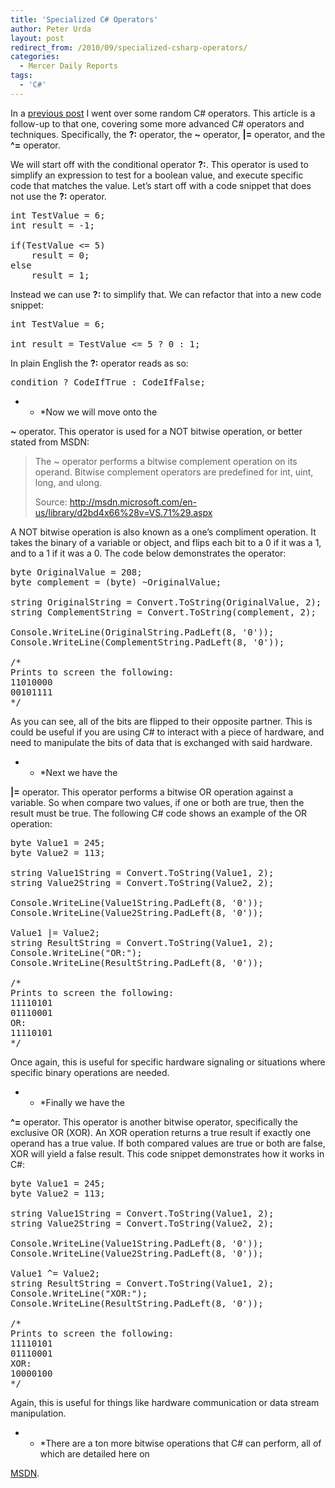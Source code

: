 ```yaml
---
title: 'Specialized C# Operators'
author: Peter Urda
layout: post
redirect_from: /2010/09/specialized-csharp-operators/
categories:
  - Mercer Daily Reports
tags:
  - 'C#'
---
```

In a <a href="http://www.peter-urda.com/2010/09/random-csharp-tricks" target="_blank">previous post</a> I went over some random C# operators. This article is a follow-up to that one, covering some more advanced C# operators and techniques. Specifically, the **?:** operator, the **~** operator, **|=** operator, and the **^=** operator.

We will start off with the conditional operator **?:**. This operator is used to simplify an expression to test for a boolean value, and execute specific code that matches the value. Let&#8217;s start off with a code snippet that does not use the **?:** operator.

<pre class="brush: csharp; title: ; notranslate" title="">int TestValue = 6;
int result = -1;

if(TestValue &lt;= 5)
    result = 0;
else
    result = 1;
</pre>

Instead we can use **?:** to simplify that. We can refactor that into a new code snippet:

<pre class="brush: csharp; title: ; notranslate" title="">int TestValue = 6;

int result = TestValue &lt;= 5 ? 0 : 1;
</pre>

In plain English the **?:** operator reads as so:

<pre class="brush: csharp; title: ; notranslate" title="">condition ? CodeIfTrue : CodeIfFalse;
</pre>

* * *Now we will move onto the 

**~** operator. This operator is used for a NOT bitwise operation, or better stated from MSDN:</p> 

> The ~ operator performs a bitwise complement operation on its operand. Bitwise complement operators are predefined for int, uint, long, and ulong.
> 
> Source: <a href="http://msdn.microsoft.com/en-us/library/d2bd4x66%28v=VS.71%29.aspx" class="external external_icon" target="_blank">http://msdn.microsoft.com/en-us/library/d2bd4x66%28v=VS.71%29.aspx</a>

A NOT bitwise operation is also known as a one&#8217;s compliment operation. It takes the binary of a variable or object, and flips each bit to a 0 if it was a 1, and to a 1 if it was a 0. The code below demonstrates the operator:

<pre class="brush: csharp; title: ; notranslate" title="">byte OriginalValue = 208;
byte complement = (byte) ~OriginalValue;

string OriginalString = Convert.ToString(OriginalValue, 2);
string ComplementString = Convert.ToString(complement, 2);

Console.WriteLine(OriginalString.PadLeft(8, '0'));
Console.WriteLine(ComplementString.PadLeft(8, '0'));

/*
Prints to screen the following:
11010000
00101111
*/
</pre>

As you can see, all of the bits are flipped to their opposite partner. This is could be useful if you are using C# to interact with a piece of hardware, and need to manipulate the bits of data that is exchanged with said hardware.

* * *Next we have the 

**|=** operator. This operator performs a bitwise OR operation against a variable. So when compare two values, if one or both are true, then the result must be true. The following C# code shows an example of the OR operation:</p> 

<pre class="brush: csharp; title: ; notranslate" title="">byte Value1 = 245;
byte Value2 = 113;

string Value1String = Convert.ToString(Value1, 2);
string Value2String = Convert.ToString(Value2, 2);

Console.WriteLine(Value1String.PadLeft(8, '0'));
Console.WriteLine(Value2String.PadLeft(8, '0'));

Value1 |= Value2;
string ResultString = Convert.ToString(Value1, 2);
Console.WriteLine("OR:");
Console.WriteLine(ResultString.PadLeft(8, '0'));

/*
Prints to screen the following:
11110101
01110001
OR:
11110101
*/
</pre>

Once again, this is useful for specific hardware signaling or situations where specific binary operations are needed.

* * *Finally we have the 

**^=** operator. This operator is another bitwise operator, specifically the exclusive OR (XOR). An XOR operation returns a true result if exactly one operand has a true value. If both compared values are true or both are false, XOR will yield a false result. This code snippet demonstrates how it works in C#:</p> 

<pre class="brush: csharp; title: ; notranslate" title="">byte Value1 = 245;
byte Value2 = 113;

string Value1String = Convert.ToString(Value1, 2);
string Value2String = Convert.ToString(Value2, 2);

Console.WriteLine(Value1String.PadLeft(8, '0'));
Console.WriteLine(Value2String.PadLeft(8, '0'));

Value1 ^= Value2;
string ResultString = Convert.ToString(Value1, 2);
Console.WriteLine("XOR:");
Console.WriteLine(ResultString.PadLeft(8, '0'));

/*
Prints to screen the following:
11110101
01110001
XOR:
10000100
*/
</pre>

Again, this is useful for things like hardware communication or data stream manipulation.

* * *There are a ton more bitwise operations that C# can perform, all of which are detailed here on 

<a href="http://msdn.microsoft.com/en-us/library/6a71f45d%28VS.71%29.aspx" class="external external_icon" target="_blank">MSDN</a>.</p>
